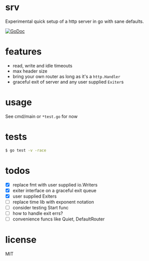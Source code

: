 # srv
Experimental quick setup of a http server in go with sane defaults.

[![GoDoc](https://godoc.org/github.com/karlpokus/srv?status.svg)](https://godoc.org/github.com/karlpokus/srv)

# features
- read, write and idle timeouts
- max header size
- bring your own router as long as it's a `http.Handler`
- graceful exit of server and any user supplied `Exiter`s

# usage
See cmd/main or `*test.go` for now

# tests
```bash
$ go test -v -race
```

# todos
- [x] replace fmt with user supplied io.Writers
- [x] exiter interface on a graceful exit queue
- [x] user supplied Exiters
- [ ] replace time lib with exponent notation
- [ ] consider testing Start func
- [ ] how to handle exit errs?
- [ ] convenience funcs like Quiet, DefaultRouter

# license
MIT
